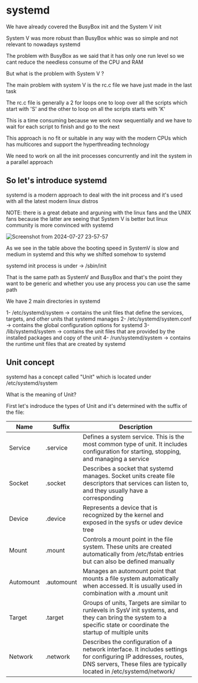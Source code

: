 # systemd


We have already covered the BusyBox init and the System V init

System V was more robust than BusyBox whhic was so simple and not relevant to nowadays systemd

The problem with BusyBox as we said that it has only one run level so we cant reduce the needless consume of the CPU and RAM


But what is the problem with System V ?

The main problem with system V is the rc.c file we have just made in the last task

The rc.c file is generally a 2 for loops one to loop over all the scripts which start with 'S' and the other to loop on all the scripts starts with 'K'


This is a time consuming because we work now sequentially and we have to wait for each script to finish and go to the next


This approach is no fit or suitable in any way with the modern CPUs which has multicores and support the hyperthreading technology


We need to work on all the init processes concurrently and init the system in a parallel approach


## So let's introduce systemd 


systemd is a modern approach to deal with the init process and it's used with all the latest modern linux distros

NOTE: there is a great debate and arguning with the linux fans and the UNIX fans because the latter are seeing that System V is better but linux community is more convinced with systemd


![Screenshot from 2024-07-27 23-57-57](https://github.com/user-attachments/assets/4db89088-465f-48ce-8518-63bafcc993c7)




As we see in the table above the booting speed in SystemV is slow and medium in systemd and this why we shifted somehow to systemd



systemd init process is under -> /sbin/init

That is the same path as SystemV and BusyBox and that's the point they want to be generic and whether you use any process you can use the same path



We have 2 main directories in systemd

  1- /etc/systemd/system      -> contains the unit files that define the services, targets, and other units that systemd manages
  2- /etc/systemd/system.conf -> contains the global configuration options for systemd
  3- /lib/systemd/system      -> contains the unit files that are provided by the installed packages and copy of the unit
  4- /run/systemd/system      -> contains the runtime unit files that are created by systemd




## Unit concept

systemd has a concept called "Unit" which is located under /etc/systemd/system


What is the meaning of Unit?

First let's indroduce the types of Unit and it's determined with the suffix of the file:


| Name | Suffix | Description |
|----------|----------|----------|
| Service | .service | Defines a system service. This is the most common type of unit. It includes configuration for starting, stopping, and managing a service|
| Socket | .socket | Describes a socket that systemd manages. Socket units create file descriptors that services can listen to, and they usually have a corresponding |
| Device| .device  | Represents a device that is recognized by the kernel and exposed in the sysfs or udev device tree |
| Mount | .mount| Controls a mount point in the file system. These units are created automatically from /etc/fstab entries but can also be defined manually |
| Automount | .automount | Manages an automount point that mounts a file system automatically when accessed. It is usually used in combination with a .mount unit |
| Target | .target | Groups of units, Targets are similar to runlevels in SysV init systems, and they can bring the system to a specific state or coordinate the startup of multiple units |
| Network | .network| Describes the configuration of a network interface. It includes settings for configuring IP addresses, routes, DNS servers, These files are typically located in /etc/systemd/network/ |





